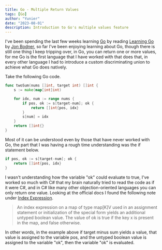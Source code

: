 ```yaml
---
title: Go - Multiple Return Values
tags: [Go]
author: "Yunier"
date: "2023-08-01"
description: Introduction to Go's multiple values feature
---
```


I've been spending the last few weeks learning [Go](https://go.dev/learn/) by reading [Learning Go](https://a.co/d/dlJyukR) by [Jon Bodner](https://www.amazon.com/stores/Jon-Bodner/author/B08SWGN5NN), so far I've been enjoying learning about Go, though there is still one thing I keep tripping over, in Go, you can return one or more values, for me Go is the first language that I have worked with that does that, in every other language I had to introduce a custom discriminating union to achieve what Go does natively. 

Take the following Go code.

```Go
func twoSum(nums []int, target int) []int {
    s := make(map[int]int)

    for idx, num := range nums {
        if pos, ok := s[target-num]; ok {
            return []int{pos, idx}
        }
        s[num] = idx
    }
    return []int{}
}
```

Most of it can be understood even by those that have never worked with Go, the part that I was having a rough time understanding was the if statement below.

```Go
if pos, ok := s[target-num]; ok {
    return []int{pos, idx}
}
```

I wasn't understanding how the variable "ok" could evaluate to true, I've worked so much with C# that my brain naturally tried to read the code as if it were C#, and in C# like many other objection-oriented languages you can only return one value. Looking at the official docs I found the following note under [Index Expression](https://go.dev/ref/spec#Index_expressions).

> An index expression on a map of type map[K]V used in an assignment statement or initialization of the special form yields an additional untyped boolean value. The value of ok is true if the key x is present in the map, and false otherwise.

In other words, in the example above if target minus sum yields a value, that value is assigned to the variable pos, and the untyped boolean value is assigned to the variable "ok", then the variable "ok" is evaluated.